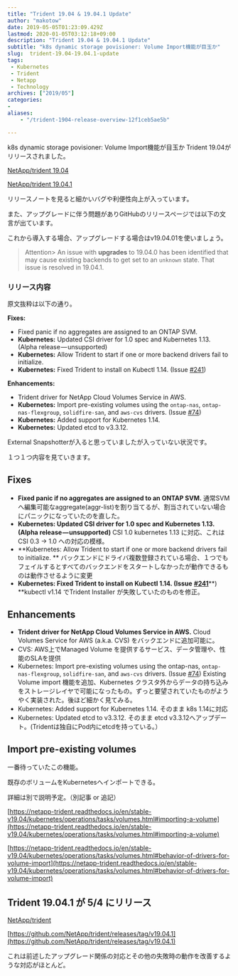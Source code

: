 ```yaml
---
title: "Trident 19.04 & 19.04.1 Update"
author: "makotow"
date: 2019-05-05T01:23:09.429Z
lastmod: 2020-01-05T03:12:18+09:00
description: "Trident 19.04 & 19.04.1 Update"
subtitle: "k8s dynamic storage povisioner: Volume Import機能が目玉か"
slug:  trident-19.04-19.04.1-update
tags:
 - Kubernetes
 - Trident
 - Netapp
 - Technology
archives: ["2019/05"]
categories:
-
aliases:
    - "/trident-1904-release-overview-12f1ceb5ae5b"

---
```


k8s dynamic storage povisioner: Volume Import機能が目玉か
Trident 19.04がリリースされました。

[NetApp/trident 19.04](https://github.com/NetApp/trident/releases/tag/v19.04.0)

[NetApp/trident 19.04.1](https://github.com/NetApp/trident/releases/tag/v19.04.1)


リリースノートを見ると細かいバグや利便性向上が入っています。

また、アップグレードに伴う問題がありGitHubのリリースページでは以下の文言が出ています。

これから導入する場合、アップグレードする場合はv19.04.01を使いましょう。

> Attention> An issue with **upgrades** to 19.04.0 has been identified that may cause existing backends to get set to an `unknown` state. That issue is resolved in 19.04.1.

<!--more-->
<!--toc-->

### リリース内容

原文抜粋は以下の通り。

**Fixes:**

*   Fixed panic if no aggregates are assigned to an ONTAP SVM.
*   **Kubernetes:** Updated CSI driver for 1.0 spec and Kubernetes 1.13. (Alpha release — unsupported)
*   **Kubernetes:** Allow Trident to start if one or more backend drivers fail to initialize.
*   **Kubernetes:** Fixed Trident to install on Kubectl 1.14. (Issue [#241](https://github.com/NetApp/trident/issues/241))

**Enhancements:**

*   Trident driver for NetApp Cloud Volumes Service in AWS.
*   **Kubernetes:** Import pre-existing volumes using the `ontap-nas`, `ontap-nas-flexgroup`, `solidfire-san`, and `aws-cvs` drivers. (Issue [#74](https://github.com/NetApp/trident/issues/74))
*   **Kubernetes:** Added support for Kubernetes 1.14.
*   **Kubernetes:** Updated etcd to v3.3.12.

External Snapshotterが入ると思っていましたが入っていない状況です。

１つ１つ内容を見ていきます。

## Fixes

*   **Fixed panic if no aggregates are assigned to an ONTAP SVM.**
通常SVMへ編集可能なaggregate(aggr-list)を割り当てるが、割当されていない場合にパニックになっていたのを直した。
*   **Kubernetes: Updated CSI driver for 1.0 spec and Kubernetes 1.13. (Alpha release — unsupported)** 
CSI 1.0 kubernetes 1.13 に対応、これはCSI 0.3 → 1.0 への対応の模様。
*   **Kubernetes: Allow Trident to start if one or more backend drivers fail to initialize.
** バックエンドにドライバ複数登録されている場合、１つでもフェイルするとすべてのバックエンドをスタートしなかったが動作できるものは動作させるように変更
*   **Kubernetes: Fixed Trident to install on Kubectl 1.14. (Issue** [**#241**](https://github.com/NetApp/trident/issues/241)**) 
**kubectl v1.14 でTrident Installer が失敗していたのものを修正。

## Enhancements

*   **Trident driver for NetApp Cloud Volumes Service in AWS.**
Cloud Volumes Service for AWS (a.k.a. CVS) をバックエンドに追加可能に。 
* CVS: AWS上でManaged Volume を提供するサービス、データ管理や、性能のSLAを提供
*   Kubernetes: Import pre-existing volumes using the ontap-nas, `ontap-nas-flexgroup`, `solidfire-san`, and `aws-cvs` drivers. (Issue [#74](https://github.com/NetApp/trident/issues/74)) Existing Volume import 機能を追加、Kubernetes クラスタ外からデータの持ち込みをストレージレイヤで可能になったもの。ずっと要望されていたものがようやく実装された。後ほど細かく見てみる。
*   Kubernetes: Added support for Kubernetes 1.14. 
そのまま k8s 1.14に対応
*   Kubernetes: Updated etcd to v3.3.12. 
そのまま etcd v3.3.12へアップデート。(Tridentは独自にPod内にetcdを持っている。）

## Import pre-existing volumes

一番待っていたこの機能。

既存のボリュームをKubernetesへインポートできる。

詳細は別で説明予定。（別記事 or 追記）

[https://netapp-trident.readthedocs.io/en/stable-v19.04/kubernetes/operations/tasks/volumes.html#importing-a-volume](https://netapp-trident.readthedocs.io/en/stable-v19.04/kubernetes/operations/tasks/volumes.html#importing-a-volume)

[https://netapp-trident.readthedocs.io/en/stable-v19.04/kubernetes/operations/tasks/volumes.html#behavior-of-drivers-for-volume-import](https://netapp-trident.readthedocs.io/en/stable-v19.04/kubernetes/operations/tasks/volumes.html#behavior-of-drivers-for-volume-import)

## Trident 19.04.1 が 5/4 にリリース

[NetApp/trident](https://github.com/NetApp/trident/releases/tag/v19.04.1)

[https://github.com/NetApp/trident/releases/tag/v19.04.1](https://github.com/NetApp/trident/releases/tag/v19.04.1)

これは前述したアップグレード関係の対応とその他の失敗時の動作を改善するような対応がほとんど。
